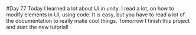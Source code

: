 #Day 77
Today I learned a lot about UI in unity.
I read a lot, on how to modify elements in UI, using code.
It is easy, but you have to read a lot of the documentation to really make cool things.
Tomorrow I finish this project and start the new tutorial!
